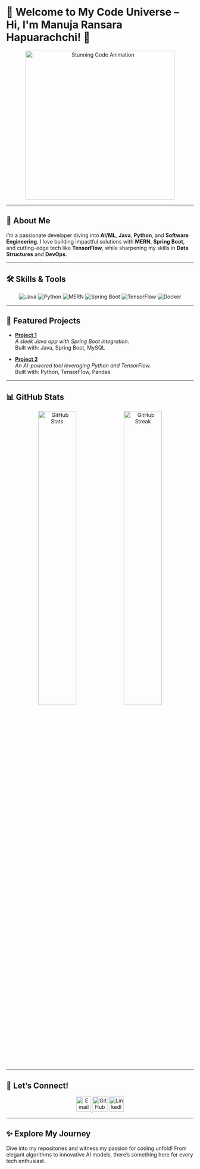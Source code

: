 # 🌌 Welcome to My Code Universe – Hi, I'm Manuja Ransara Hapuarachchi! 🌌

<div align="center">
  <img src="https://media.giphy.com/media/qgQUggAC3Pfv687qPC/giphy.gif" alt="Stunning Code Animation" width="400" />
</div>

---

## 🌠 About Me
I’m a passionate developer diving into **AI/ML**, **Java**, **Python**, and **Software Engineering**. I love building impactful solutions with **MERN**, **Spring Boot**, and cutting-edge tech like **TensorFlow**, while sharpening my skills in **Data Structures** and **DevOps**.

---

## 🛠️ Skills & Tools
<div align="center">
  <img src="https://img.shields.io/badge/Java-ED8B00?style=flat-square&logo=java&logoColor=white" alt="Java" />
  <img src="https://img.shields.io/badge/Python-306998?style=flat-square&logo=python&logoColor=white" alt="Python" />
  <img src="https://img.shields.io/badge/MERN-000000?style=flat-square&logo=react&logoColor=white" alt="MERN" />
  <img src="https://img.shields.io/badge/Spring_Boot-6DB33F?style=flat-square&logo=spring&logoColor=white" alt="Spring Boot" />
  <img src="https://img.shields.io/badge/TensorFlow-FF6F00?style=flat-square&logo=tensorflow&logoColor=white" alt="TensorFlow" />
  <img src="https://img.shields.io/badge/Docker-2496ED?style=flat-square&logo=docker&logoColor=white" alt="Docker" />
</div>

---

## 🌟 Featured Projects
- **[Project 1](https://github.com/YourUsername/project1)**  
  *A sleek Java app with Spring Boot integration.*  
  Built with: Java, Spring Boot, MySQL  

- **[Project 2](https://github.com/YourUsername/project2)**  
  *An AI-powered tool leveraging Python and TensorFlow.*  
  Built with: Python, TensorFlow, Pandas  

---

## 📊 GitHub Stats
<div align="center">
  <img src="https://github-readme-stats.vercel.app/api?username=YourUsername&show_icons=true&theme=dracula&hide_border=true" alt="GitHub Stats" width="45%" />
  <img src="https://github-readme-streak-stats.herokuapp.com/?user=YourUsername&theme=dracula&hide_border=true" alt="GitHub Streak" width="45%" />
</div>

---

## 📡 Let’s Connect!
<div align="center">
  <a href="mailto:your-email@example.com"><img src="https://img.icons8.com/fluency/48/000000/email-open.png" alt="Email" width="40"/>
    
  </a>
  <a href="https://github.com/YourUsername"><img src="https://img.icons8.com/fluency/48/000000/github.png" alt="GitHub" width="40"/></a>
  <a href="https://linkedin.com/in/your-profile"><img src="https://img.icons8.com/fluency/48/000000/linkedin.png" alt="LinkedIn" width="40"/></a>
</div>

---

## ✨ Explore My Journey
Dive into my repositories and witness my passion for coding unfold! From elegant algorithms to innovative AI models, there’s something here for every tech enthusiast.
